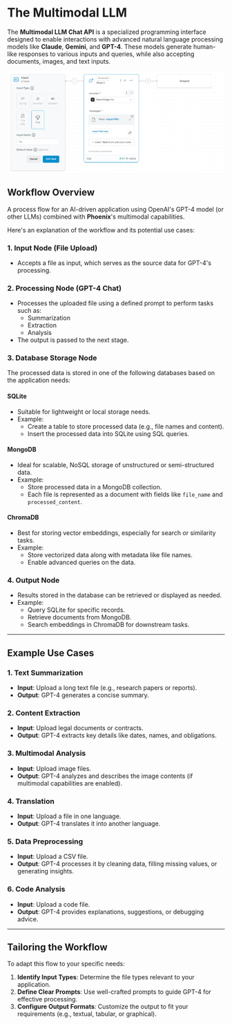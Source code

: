 # The Multimodal LLM

The **Multimodal LLM Chat API** is a specialized programming interface designed to enable interactions with advanced natural language processing models like **Claude**, **Gemini**, and **GPT-4**. These models generate human-like responses to various inputs and queries, while also accepting documents, images, and text inputs.


![Multimodal LLM Chat API](../source/1.%20The%20Multimodal%20LLM.png)

## Workflow Overview

A process flow for an AI-driven application using OpenAI's GPT-4 model (or other LLMs) combined with **Phoenix**'s multimodal capabilities.

Here's an explanation of the workflow and its potential use cases:

### 1. Input Node (File Upload)
- Accepts a file as input, which serves as the source data for GPT-4's processing.

### 2. Processing Node (GPT-4 Chat)
- Processes the uploaded file using a defined prompt to perform tasks such as:
  - Summarization
  - Extraction
  - Analysis
- The output is passed to the next stage.

### 3. Database Storage Node
The processed data is stored in one of the following databases based on the application needs:

#### **SQLite**
- Suitable for lightweight or local storage needs.
- Example:
  - Create a table to store processed data (e.g., file names and content).
  - Insert the processed data into SQLite using SQL queries.

#### **MongoDB**
- Ideal for scalable, NoSQL storage of unstructured or semi-structured data.
- Example:
  - Store processed data in a MongoDB collection.
  - Each file is represented as a document with fields like `file_name` and `processed_content`.

#### **ChromaDB**
- Best for storing vector embeddings, especially for search or similarity tasks.
- Example:
  - Store vectorized data along with metadata like file names.
  - Enable advanced queries on the data.

### 4. Output Node
- Results stored in the database can be retrieved or displayed as needed.
- Example:
  - Query SQLite for specific records.
  - Retrieve documents from MongoDB.
  - Search embeddings in ChromaDB for downstream tasks.

---

## Example Use Cases

### 1. **Text Summarization**
- **Input**: Upload a long text file (e.g., research papers or reports).
- **Output**: GPT-4 generates a concise summary.

### 2. **Content Extraction**
- **Input**: Upload legal documents or contracts.
- **Output**: GPT-4 extracts key details like dates, names, and obligations.

### 3. **Multimodal Analysis**
- **Input**: Upload image files.
- **Output**: GPT-4 analyzes and describes the image contents (if multimodal capabilities are enabled).

### 4. **Translation**
- **Input**: Upload a file in one language.
- **Output**: GPT-4 translates it into another language.

### 5. **Data Preprocessing**
- **Input**: Upload a CSV file.
- **Output**: GPT-4 processes it by cleaning data, filling missing values, or generating insights.

### 6. **Code Analysis**
- **Input**: Upload a code file.
- **Output**: GPT-4 provides explanations, suggestions, or debugging advice.

---

## Tailoring the Workflow

To adapt this flow to your specific needs:

1. **Identify Input Types**: Determine the file types relevant to your application.
2. **Define Clear Prompts**: Use well-crafted prompts to guide GPT-4 for effective processing.
3. **Configure Output Formats**: Customize the output to fit your requirements (e.g., textual, tabular, or graphical).
